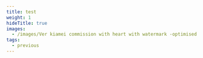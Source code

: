 ```yaml
---
title: test
weight: 1
hideTitle: true
images:
  - /images/Ver kiamei commission with heart with watermark -optimised.jpg
tags:
  - previous
---
```

